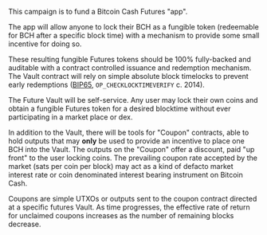 This campaign is to fund a Bitcoin Cash Futures "app". 

The app will allow anyone to lock their BCH as a fungible token (redeemable for BCH after a specific block time) with a mechanism to provide some small incentive for doing so. 

These resulting fungible Futures tokens should be 100% fully-backed and auditable with a contract controlled issuance and redemption mechanism. The Vault contract will rely on simple absolute block timelocks to prevent early redemptions ([BIP65](https://flowee.org/docs/spec/forks/bip-0065/), `OP_CHECKLOCKTIMEVERIFY` c. 2014).

The Future Vault will be self-service. Any user may lock their own coins and obtain a fungible Futures token for a desired blocktime without ever participating in a market place or dex.

In addition to the Vault, there will be tools for "Coupon" contracts, able to hold outputs that may **only** be used to provide an incentive to place one BCH into the Vault. The outputs on the "Coupon" offer a discount, paid "up front" to the user locking coins. The prevailing coupon rate accepted by the market (sats per coin per block) may act as a kind of defacto market interest rate or coin denominated interest bearing instrument on Bitcoin Cash.

Coupons are simple UTXOs or outputs sent to the coupon contract directed at a specific futures Vault. As time progresses, the effective rate of return for unclaimed coupons increases as the number of remaining blocks decrease.
